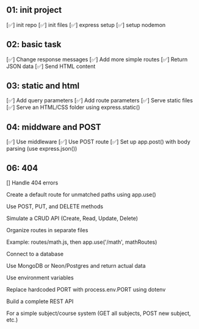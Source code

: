 ## 01: init project
[✅] init repo
[✅] init files
[✅] express setup
[✅] setup nodemon

## 02: basic task
[✅] Change response messages 
[✅] Add more simple routes
[✅] Return JSON data
[✅] Send HTML content

## 03: static and html
[✅] Add query parameters
[✅] Add route parameters
[✅] Serve static files
[✅] Serve an HTML/CSS folder using express.static()

## 04: middware and POST
[✅] Use middleware
[✅] Use POST route
[✅] Set up app.post() with body parsing (use express.json())

## 06: 404
[] Handle 404 errors

Create a default route for unmatched paths using app.use()

Use POST, PUT, and DELETE methods

Simulate a CRUD API (Create, Read, Update, Delete)

Organize routes in separate files

Example: routes/math.js, then app.use('/math', mathRoutes)

Connect to a database

Use MongoDB or Neon/Postgres and return actual data

Use environment variables

Replace hardcoded PORT with process.env.PORT using dotenv

Build a complete REST API

For a simple subject/course system (GET all subjects, POST new subject, etc.)